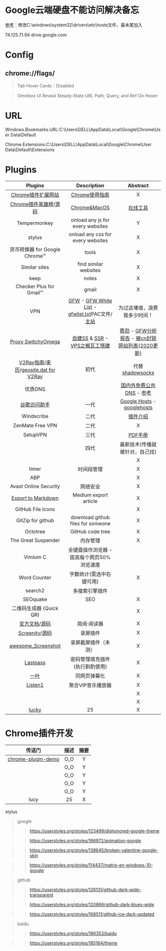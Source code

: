 # Google云端硬盘不能访问解决备忘

[参考](hosts.md)：修改C:\windows\system32\drivers\etc\hosts文件，最未尾加入

74.125.71.94 drive.google.com

# Config
## chrome://flags/
>Tab Hover Cards：Disabled

>Omnibox UI Reveal Steady-State URL Path, Query, and Ref On Hover:

# URL

Windows.Bookmarks.URL:C:\Users\DELL\AppData\Local\Google\Chrome\User Data\Default

Chrome.Extensions:C:\Users\DELL\AppData\Local\Google\Chrome\User Data\Default\Extensions

# Plugins

| Plugins | Description | Abstract |
|:---:|:---:|:---:|
| [Chrome插件扩展网站](https://chrome.zzzmh.cn/index#ext) | [Chrome使用指南](https://github.com/nicejade/nice-front-end-tutorial/blob/master/tutorial/chrome-tutorial.md) | X |
| [Chrome插件英雄榜](https://www.v2fy.com/p/readme-chromeappheroes/)/[源码](https://github.com/zhaoolee/ChromeAppHeroes) | [Chrome&MacOS](https://github.com/nicejade/nice-front-end-tutorial/blob/master/tutorial/tools-tutorial.md#mac) | [在线工具](https://github.com/zhaoolee/OnlineToolsBook) |
| Tempermonkey | onload any js for every websites | Y |
| stylus | onload any css for every websites | X |
| 货币转换器 for Google Chrome™ | tools | X |
| Similar sites | find similar websites | X |
| keep | notes | X |
| Checker Plus for Gmail™ | gmail | X |
| VPN | [GFW](https://zh.wikipedia.org/wiki/%E9%98%B2%E7%81%AB%E9%95%BF%E5%9F%8E) - [GFW White List](https://github.com/R0uter/gfw_domain_whitelist) - [gfwlist.txt](https://raw.githubusercontent.com/gfwlist/gfwlist/master/gfwlist.txt)PAC文件/[主站](https://github.com/gfwlist/gfwlist) | 为过这堵墙，浪费我多少时间！ |
| [Proxy SwitchyOmega](https://eliyar.biz/AutoProxy-By-Shadowsocks-and-SwitchyOmega/) | [自建SS](https://github.com/TwoWater/Python/blob/master/Res/%E8%87%AA%E5%B7%B1%E6%90%AD%E5%BB%BAss%3Assr%E6%9C%8D%E5%8A%A1%E5%99%A8.md) & [SSR](https://cangshui.net/1260.html) - [VPS之搬瓦工搭建](https://www.jiongjun.cc/banwagong/15.html) | [费劲](https://github.com/shadowsocks/shadowsocks-windows/issues/1007) - [GFW分析报告](https://sites.google.com/site/wsydcz/home/fx) - [被cn封锁网站列表(2020更新)](http://www.waiping.net/gfw-list/) |
| [V2Ray指南](https://toutyrater.github.io/)/[来历](https://zh.wikipedia.org/wiki/V2Ray#:~:text=V2Ray%EF%BC%8C%E7%AE%80%E7%A7%B0V2%EF%BC%8C%E6%98%AF%E4%B8%80,%E4%BB%A5%E5%AF%B9%E6%AD%A4%E8%A1%A8%E7%A4%BA%E6%8A%97%E8%AE%AE%E3%80%82)/[geosite.dat for V2Ray](https://github.com/v2fly/domain-list-community) | 初代 | 代替[shadowsocks](https://github.com/shadowsocks/shadowsocks-windows) |
| 优质DNS |  | [国内外免费公共DNS](http://www.deadnine.com/anything/2018/0903/1411.html) - [参考](https://www.sordum.org/7952/dns-jumper-v2-2/) |
| [谷歌访问助手](https://chrome.zzzmh.cn/info?token=gocklaboggjfkolaknpbhddbaopcepfp) | 一代 | [Google Hosts](https://www.moerats.com/archives/114/) - [googlehosts](https://git.qvq.network/googlehosts/hosts/src/master/hosts-files/hosts) |
| Windscribe | 二代 | [插件介绍](https://blog.windscribe.com/new-browser-extensions-v3-73d518f0fad9) |
| ZenMate Free VPN | 二代 | X |
| SetupVPN | 三代 | [PDF手册](https://files.catbox.moe/pacr7n.pdf) |
|  | 四代 | 最新技术(传播就被针对，自己找)
|  |  | X |
| timer | 时间段管理 | X |
| ABP |  | X |
| Avast Online Security | 网络安全 | X |
| [Export to Markdown](https://github.com/madneal/export-to-markdown) | Medium export article | X |
| GitHub File Icons |  | X |
| GitZip for github | download github files for someone | X |
| Octotree | GitHub code tree | X |
| The Great Suspender | 内存管理 | X |
| Vimium C | 全键盘操作浏览器 - 提高每个网页50%浏览速度 |  |
| Word Counter | 字数统计(需选中右键可用) | X |
| search2 | 多搜索引擎插件|  |
| SEOquake | SEO | X |
| 二维码生成器 (Quick QR) |  | X |
| [官方文档](http://ksria.com/simpread/)/[源码](https://github.com/Kenshin/simpread) | 简阅·阅读器 | X |
| [Screenity](https://chrome.google.com/webstore/detail/screenity-screen-recorder/kbbdabhdfibnancpjfhlkhafgdilcnji)/[源码](https://github.com/alyssaxuu/screenity) | 录屏插件 | X |
| [awesome_Screenshot](https://chrome.google.com/webstore/detail/awesome-screenshot-screen/nlipoenfbbikpbjkfpfillcgkoblgpmj?hl=zh-CN) | 录屏截屏插件（未测） | X |
| [Lastpass](https://chrome.google.com/webstore/detail/lastpass-free-password-ma/hdokiejnpimakedhajhdlcegeplioahd?hl=zh-CN) | 密码管理填充插件(执行斟酌使用) | X |
| [一叶](https://chrome.google.com/webstore/detail/same-page/bldcellajihanglphncgjmceklbibjkk) | 同网页弹幕化 | X |
| [Listen1](https://chrome.google.com/webstore/detail/listen-1/indecfegkejajpaipjipfkkbedgaodbp/related) | 聚合VIP音乐播放器 | X |
|  |  | X |
|  |  | X |
| [lucky](https://chrome.zzzmh.cn/info?token=ncldcbhpeplkfijdhnoepdgdnmjkckij) | 25 | X |

# Chrome插件开发

| 传送门 | 描述 | 摘要 |
|:---:|:---:|:---:|
| [chrome-plugin-demo](https://github.com/sxei/chrome-plugin-demo) | O_O | Y |
| []() | O_O | Y |
| []() | O_O | Y |
| []() | O_O | Y |
| []() | O_O | Y |
| lucy | 25 | X |

stylus
> google
>> https://userstyles.org/styles/123499/dishonored-google-theme

>> https://userstyles.org/styles/166972/animation-google

>> https://userstyles.org/styles/138645/broken-valentine-google-skin

>> https://userstyles.org/styles/114437/matrix-en-windows-10-google

>> 

> github
>> https://userstyles.org/styles/126131/github-dark-wide-transparent

>> https://userstyles.org/styles/120866/github-dark-blues-wide

>> https://userstyles.org/styles/168511/github-ice-dark-updated

>> 

> baidu

>> https://userstyles.org/styles/186353/baidu

>> https://userstyles.org/styles/185164/theme

>> 
